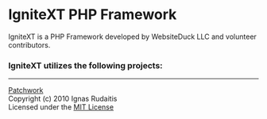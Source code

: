 IgniteXT PHP Framework
======================

IgniteXT is a PHP Framework developed by WebsiteDuck LLC and volunteer 
contributors.  

### IgniteXT utilizes the following projects:

---

<a href="https://github.com/antecedent/patchwork">Patchwork</a>  
Copyright (c) 2010 Ignas Rudaitis  
Licensed under the <a href="http://www.opensource.org/licenses/mit-license.php">MIT License</a>
